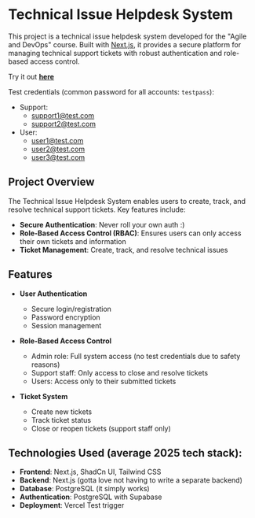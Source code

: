 # Technical Issue Helpdesk System

This project is a technical issue helpdesk system developed for the "Agile and DevOps" course. Built with [Next.js](https://nextjs.org), it provides a secure platform for managing technical support tickets with robust authentication and role-based access control.

Try it out [**here**](https://sappot.vercel.app/)

Test credentials (common password for all accounts: `testpass`):

- Support:
  - support1@test.com
  - support2@test.com
- User:
  - user1@test.com
  - user2@test.com
  - user3@test.com

## Project Overview

The Technical Issue Helpdesk System enables users to create, track, and resolve technical support tickets. Key features include:

- **Secure Authentication**: Never roll your own auth :)
- **Role-Based Access Control (RBAC)**: Ensures users can only access their own tickets and information
- **Ticket Management**: Create, track, and resolve technical issues

## Features

- **User Authentication**

  - Secure login/registration
  - Password encryption
  - Session management

- **Role-Based Access Control**

  - Admin role: Full system access (no test credentials due to safety reasons)
  - Support staff: Only access to close and resolve tickets
  - Users: Access only to their submitted tickets

- **Ticket System**
  - Create new tickets
  - Track ticket status
  - Close or reopen tickets (support staff only)

## Technologies Used (average 2025 tech stack):

- **Frontend**: Next.js, ShadCn UI, Tailwind CSS
- **Backend**: Next.js (gotta love not having to write a separate backend)
- **Database**: PostgreSQL (it simply works)
- **Authentication**: PostgreSQL with Supabase
- **Deployment**: Vercel
T e s t   t r i g g e r  
 